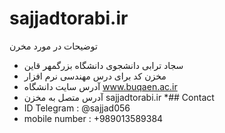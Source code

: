﻿# sajjadtorabi.ir 
 توضیحات در مورد مخرن 
* سجاد ترابی دانشجوی دانشگاه بزرگمهر قاین 
* مخزن کد برای درس مهندسی نرم افزار 
* آدرس سایت دانشگاه www.buqaen.ac.ir
* آدرس متصل به مخزن sajjadtorabi.ir
*## Contact
* ID Telegram : @sajjad056
* mobile number : +989013589384
 